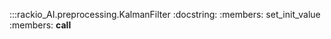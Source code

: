 :::rackio_AI.preprocessing.KalmanFilter
    :docstring:
    :members: set_init_value
    :members: __call__
